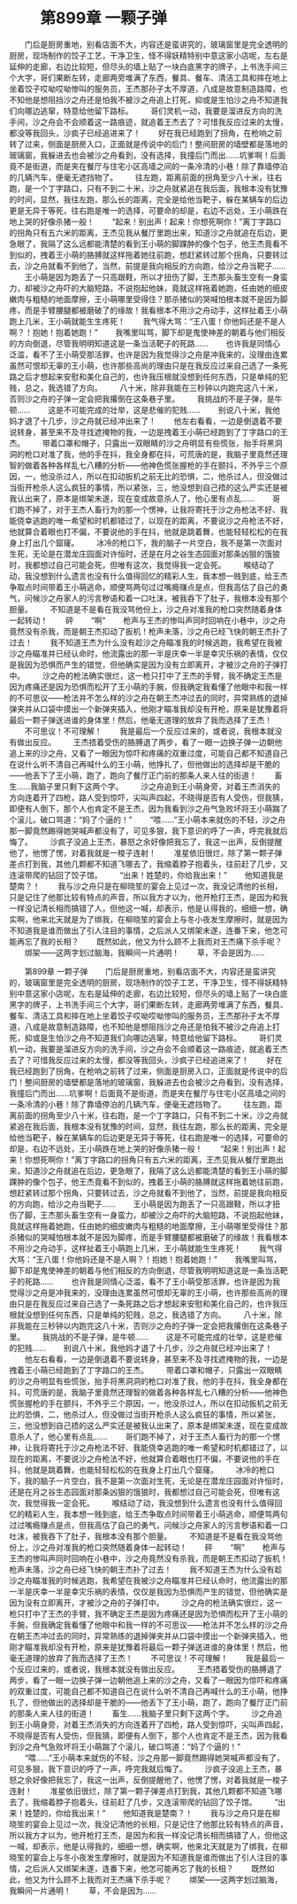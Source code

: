 # 　　第899章 一颗子弹
　　门后是厨房重地，别看店面不大，内容还是蛮讲究的，玻璃窗里是完全透明的厨房，现场制作的饺子工艺，干净卫生，怪不得妖精特别中意这家小店呢，左右是延伸的走廊，右边比较短，但尽头的墙上贴了一块白底黑字的牌子，上书洗手间三个大字，哥们果断左转，走廊两旁堆满了东西，餐具、餐车、清洁工具和摔在地上坐着饺子哎呦哎呦惨叫的服务员，王杰那孙子太不厚道，八成是故意制造路障，也不知他是想阻挡沙之舟还是怕我不被沙之舟追上打死，抑或是生怕沙之舟不知道我们向哪边逃窜，特意给他留下路标。
　　哥们灵机一动，我要是溜进反方向的洗手间，沙之舟会不会顺着这一路痕迹，就追着王杰去了？可惜我反应过来的太慢，都没等我回头，沙疯子已经追进来了！
　　好在我已经跑到了拐角，在枪响之前转了过来，侧面是厨房入口，正面就是传说中的后门！整间厨房的墙壁都是落地的玻璃窗，我躲进去也会被沙之舟看到，没有选择，我撞后门而出……坑爹啊！后面竟不是街道，而是夹在餐厅与住宅小区高墙之间的一条冷清的小巷！除了靠墙停泊的几辆汽车，便毫无遮挡物了。
　　往左跑，距离前面的拐角至少八十米，往右跑，是一个丁字路口，只有不到二十米，沙之舟就紧追在我后面，我根本没有犹豫的时间，显然，我往左跑，那么长的距离，完全是给他当靶子，躲在某辆车的后边更是无异于等死，往右跑是唯一的选择，可要命的却是，右边不远处，王小萌跌在地上哭的好像杀猪一般！
　　“起来！别出声！起来！你想死啊你！”离丁字路口的拐角只有五六米的距离，王杰见我从餐厅里跑出来，知道沙之舟就追在后边，更急眼了，我隔了这么远都能清楚的看到王小萌的脚踝肿的像个包子，他王杰竟看不到似的，拽着王小萌的胳膊就这样拖着她往前跑，想赶紧转过那个拐角，只要转过去，沙之舟就看不到他了，当然，前提是我向相反的方向跑，给沙之舟当靶子……
　　王小萌是因为跑丢了一只高跟鞋，所以才扭伤了脚，王杰那头畜生空有一身蛮力，却被沙之舟吓的大脑短路，不说抱起他妹，竟就这样拖着她跑，任由她的细皮嫩肉与粗糙的地面摩擦，王小萌哪里受得住？那杀猪似的哭喊怕根本就不是因为脚疼，而是手臂腰腿都被磨破了的缘故！我看根本不用沙之舟动手，这样扯着王小萌跑上几米，王小萌就能生生疼死！
　　我气得大骂：“王八蛋！你他妈还是不是人啊？！抱她！抱着她跑！”
　　我嘴里叫骂，脚下却是鬼使神差的朝着与他们相反的方向倒退，尽管我明明知道这是一条当活靶子的死路……
　　也许我是同情心泛滥，看不了王小萌受那活罪，也许是因为我觉得沙之舟是冲我来的，没理由连累虽然可恨却无辜的王小萌，也许那些高尚的理由只是在我反应过来自己选了一条死路之后才想起来安慰和美化自己的，也许我压根就没想到任何东西，只是单纯的犯贱，总之，我选错了方向。
　　八十米，除非我能在三秒钟以内跑完这八十米，否则沙之舟的子弹一定会把我撂倒在这条巷子里。
　　我挑战的不是子弹，是牛顿……
　　这是不可能完成的壮举，这是悲催的犯贱……
　　别说八十米，我他妈才退了十几步，沙之舟就已经冲出来了！
　　他左右看看，一边是倒退着不要说转身，甚至来不及寻找遮掩物的我，一边是拽着王小萌已经跑到了丁字路口的王杰。
　　带着口罩和帽子，只露出一双眼睛的沙之舟明显有些慌张，抬手将黑洞洞的枪口对准了我，他的手在抖，我全身都在抖，可荒唐的是，我脑子里竟然还理智的做着各种各样乱七八糟的分析——他神色慌张握枪的手在颤抖，不外乎三个原因，一，他没杀过人，所以在扣动扳机之前无比的恐惧，二，他杀过人，但没做过当街开枪杀人这么疯狂的事情，所以紧张，三，他没想到自己捂的这么严实还是被我认出来了，原本是绑架未遂，现在变成故意杀人了，他心里有点乱……
　　哥们跑不掉了，对于王杰人畜行为的那一个愣神，让我将寄托于沙之舟枪法不好、我能侥幸逃跑的唯一希望和时机都错过了，以现在的距离，不要说沙之舟枪法不好，他就算合着眼也打不偏，不要说他的手在抖，他就是跳着舞，也能轻轻松松的在我身上打出几个窟窿。
　　冰冷的枪口下，我的脑子一片空白，我不是第一次面对生死，无论是在潜龙庄园面对许恒时，还是在月之谷生态园面对那条凶狠的饿狼时，我都想过自己可能会死，但唯有这次，我觉得我一定会死。
　　喉结动了动，我没想到什么遗言也没有什么值得回忆的精彩人生，我本想一贱到底，给王杰争取点时间带着王小萌逃命，顺便骂两句过过嘴瘾赚点是点，但我高估了自己的勇气，问候沙之舟家人的污言秽语和着一口吐沫，被我吞下了肚子，我根本没有那个胆量。
　　不知道是不是看在我没骂他份上，沙之舟对准我的枪口突然随着身体一起转动！
　　砰
　　“啊”
　　枪声与王杰的惨叫声同时回响在小巷中，沙之舟竟然没有杀我，而是朝王杰扣动了扳机！枪声未落，沙之舟已经飞快的朝王杰扑了过去！
　　我不知道王杰为什么没有趁沙之舟瞄准我的时候逃跑，我希望在我被沙之舟瞄准并已经认命时，他流露出的那一半是庆幸一半是幸灾乐祸的表情，仅仅是我因为恐惧而产生的错觉，但他确实是因为没有立即离开，才被沙之舟的子弹打中。
　　沙之舟的枪法确实很烂，这一枪只打中了王杰的手臂，我不确定王杰是因为疼痛还是因为恐惧而松开了王小萌的手腕，但我确定我看懂了他眼中和我一样的不可思议——枪法并不怎么样的沙之舟在朝王杰冲过去的同时，异常熟练的退掉弹夹并从口袋中摸出一个新弹夹插入，他刚才瞄准我却没有开枪，原来是犹豫着将最后一颗子弹送进谁的身体里！然后，他毫无道理的放弃了我而选择了王杰！
　　不可思议！不可理解！
　　我是最后一个反应过来的，或者说，我根本就没有做出反应。
　　王杰捂着受伤的胳膊退了两步，看了一眼一边换子弹一边朝他追上来的沙之舟，又看了一眼因为惊吓和疼痛的双重过度，可能自己都不知道自己在说什么听不清自己再喊什么的王小萌，他挣扎了，但他做出的选择却是干脆的——他丢下了王小萌，跑了，跑向了餐厅正门前的那条人来人往的街道！
　　畜生……我脑子里只剩下这两个字。
　　沙之舟追到王小萌身旁，对着王杰消失的方向连着开了四枪，路人受到惊吓，尖叫声四起，不晓得是否有人受伤，但我猜，即便有人倒下，那个人也肯定不是王杰，因为我看到沙之舟气急败坏将王小萌踹了个滚儿，破口骂道：“妈了个逼的！”
　　“喂……”王小萌本来就伤的不轻，沙之舟那一脚竟然踢得她哭喊声都没有了，可见多狠，我下意识的呼了一声，呼完我就后悔了。
　　沙疯子没追上王杰，暴怒之余好像把我忘了，我这一出声，反倒提醒他了，他愣了愣，对着我就是一梭子连射！
　　准星依旧很烂，除了第一颗子弹差点打到我，其他几颗都不知道飞哪去了，我缩着脖子抱着头，往前赶了几步，又连滚带爬的钻回了饺子馆。
　　“出来！姓楚的，你给我出来！”
　　他知道我是楚南？！
　　我与沙之舟只是在柳晓笙的宴会上见过一次，我没记清他的长相，只是记住了他那比较有特点的声音，所以我方才以为，他开枪打王杰，是因为和我一样没记清长相而搞错了人，但他这一喊，却表示，他是认得我的，细细一想，确实啊，他来北天就是为了绑我，在柳晓笙的宴会上与冬小夜发生摩擦时，就是因为不知道我是谁而做出了引人注目的事情，之后派人又绑架未遂，连番下来，他怎可能再忘了我的长相？
　　既然如此，他又为什么顾不上我而对王杰痛下杀手呢？
　　绑架——这两字划过脑海，我瞬间一片通明！
　　草，不会是因为……

　　第899章 一颗子弹
　　门后是厨房重地，别看店面不大，内容还是蛮讲究的，玻璃窗里是完全透明的厨房，现场制作的饺子工艺，干净卫生，怪不得妖精特别中意这家小店呢，左右是延伸的走廊，右边比较短，但尽头的墙上贴了一块白底黑字的牌子，上书洗手间三个大字，哥们果断左转，走廊两旁堆满了东西，餐具、餐车、清洁工具和摔在地上坐着饺子哎呦哎呦惨叫的服务员，王杰那孙子太不厚道，八成是故意制造路障，也不知他是想阻挡沙之舟还是怕我不被沙之舟追上打死，抑或是生怕沙之舟不知道我们向哪边逃窜，特意给他留下路标。
　　哥们灵机一动，我要是溜进反方向的洗手间，沙之舟会不会顺着这一路痕迹，就追着王杰去了？可惜我反应过来的太慢，都没等我回头，沙疯子已经追进来了！
　　好在我已经跑到了拐角，在枪响之前转了过来，侧面是厨房入口，正面就是传说中的后门！整间厨房的墙壁都是落地的玻璃窗，我躲进去也会被沙之舟看到，没有选择，我撞后门而出……坑爹啊！后面竟不是街道，而是夹在餐厅与住宅小区高墙之间的一条冷清的小巷！除了靠墙停泊的几辆汽车，便毫无遮挡物了。
　　往左跑，距离前面的拐角至少八十米，往右跑，是一个丁字路口，只有不到二十米，沙之舟就紧追在我后面，我根本没有犹豫的时间，显然，我往左跑，那么长的距离，完全是给他当靶子，躲在某辆车的后边更是无异于等死，往右跑是唯一的选择，可要命的却是，右边不远处，王小萌跌在地上哭的好像杀猪一般！
　　“起来！别出声！起来！你想死啊你！”离丁字路口的拐角只有五六米的距离，王杰见我从餐厅里跑出来，知道沙之舟就追在后边，更急眼了，我隔了这么远都能清楚的看到王小萌的脚踝肿的像个包子，他王杰竟看不到似的，拽着王小萌的胳膊就这样拖着她往前跑，想赶紧转过那个拐角，只要转过去，沙之舟就看不到他了，当然，前提是我向相反的方向跑，给沙之舟当靶子……
　　王小萌是因为跑丢了一只高跟鞋，所以才扭伤了脚，王杰那头畜生空有一身蛮力，却被沙之舟吓的大脑短路，不说抱起他妹，竟就这样拖着她跑，任由她的细皮嫩肉与粗糙的地面摩擦，王小萌哪里受得住？那杀猪似的哭喊怕根本就不是因为脚疼，而是手臂腰腿都被磨破了的缘故！我看根本不用沙之舟动手，这样扯着王小萌跑上几米，王小萌就能生生疼死！
　　我气得大骂：“王八蛋！你他妈还是不是人啊？！抱她！抱着她跑！”
　　我嘴里叫骂，脚下却是鬼使神差的朝着与他们相反的方向倒退，尽管我明明知道这是一条当活靶子的死路……
　　也许我是同情心泛滥，看不了王小萌受那活罪，也许是因为我觉得沙之舟是冲我来的，没理由连累虽然可恨却无辜的王小萌，也许那些高尚的理由只是在我反应过来自己选了一条死路之后才想起来安慰和美化自己的，也许我压根就没想到任何东西，只是单纯的犯贱，总之，我选错了方向。
　　八十米，除非我能在三秒钟以内跑完这八十米，否则沙之舟的子弹一定会把我撂倒在这条巷子里。
　　我挑战的不是子弹，是牛顿……
　　这是不可能完成的壮举，这是悲催的犯贱……
　　别说八十米，我他妈才退了十几步，沙之舟就已经冲出来了！
　　他左右看看，一边是倒退着不要说转身，甚至来不及寻找遮掩物的我，一边是拽着王小萌已经跑到了丁字路口的王杰。
　　带着口罩和帽子，只露出一双眼睛的沙之舟明显有些慌张，抬手将黑洞洞的枪口对准了我，他的手在抖，我全身都在抖，可荒唐的是，我脑子里竟然还理智的做着各种各样乱七八糟的分析——他神色慌张握枪的手在颤抖，不外乎三个原因，一，他没杀过人，所以在扣动扳机之前无比的恐惧，二，他杀过人，但没做过当街开枪杀人这么疯狂的事情，所以紧张，三，他没想到自己捂的这么严实还是被我认出来了，原本是绑架未遂，现在变成故意杀人了，他心里有点乱……
　　哥们跑不掉了，对于王杰人畜行为的那一个愣神，让我将寄托于沙之舟枪法不好、我能侥幸逃跑的唯一希望和时机都错过了，以现在的距离，不要说沙之舟枪法不好，他就算合着眼也打不偏，不要说他的手在抖，他就是跳着舞，也能轻轻松松的在我身上打出几个窟窿。
　　冰冷的枪口下，我的脑子一片空白，我不是第一次面对生死，无论是在潜龙庄园面对许恒时，还是在月之谷生态园面对那条凶狠的饿狼时，我都想过自己可能会死，但唯有这次，我觉得我一定会死。
　　喉结动了动，我没想到什么遗言也没有什么值得回忆的精彩人生，我本想一贱到底，给王杰争取点时间带着王小萌逃命，顺便骂两句过过嘴瘾赚点是点，但我高估了自己的勇气，问候沙之舟家人的污言秽语和着一口吐沫，被我吞下了肚子，我根本没有那个胆量。
　　不知道是不是看在我没骂他份上，沙之舟对准我的枪口突然随着身体一起转动！
　　砰
　　“啊”
　　枪声与王杰的惨叫声同时回响在小巷中，沙之舟竟然没有杀我，而是朝王杰扣动了扳机！枪声未落，沙之舟已经飞快的朝王杰扑了过去！
　　我不知道王杰为什么没有趁沙之舟瞄准我的时候逃跑，我希望在我被沙之舟瞄准并已经认命时，他流露出的那一半是庆幸一半是幸灾乐祸的表情，仅仅是我因为恐惧而产生的错觉，但他确实是因为没有立即离开，才被沙之舟的子弹打中。
　　沙之舟的枪法确实很烂，这一枪只打中了王杰的手臂，我不确定王杰是因为疼痛还是因为恐惧而松开了王小萌的手腕，但我确定我看懂了他眼中和我一样的不可思议——枪法并不怎么样的沙之舟在朝王杰冲过去的同时，异常熟练的退掉弹夹并从口袋中摸出一个新弹夹插入，他刚才瞄准我却没有开枪，原来是犹豫着将最后一颗子弹送进谁的身体里！然后，他毫无道理的放弃了我而选择了王杰！
　　不可思议！不可理解！
　　我是最后一个反应过来的，或者说，我根本就没有做出反应。
　　王杰捂着受伤的胳膊退了两步，看了一眼一边换子弹一边朝他追上来的沙之舟，又看了一眼因为惊吓和疼痛的双重过度，可能自己都不知道自己在说什么听不清自己再喊什么的王小萌，他挣扎了，但他做出的选择却是干脆的——他丢下了王小萌，跑了，跑向了餐厅正门前的那条人来人往的街道！
　　畜生……我脑子里只剩下这两个字。
　　沙之舟追到王小萌身旁，对着王杰消失的方向连着开了四枪，路人受到惊吓，尖叫声四起，不晓得是否有人受伤，但我猜，即便有人倒下，那个人也肯定不是王杰，因为我看到沙之舟气急败坏将王小萌踹了个滚儿，破口骂道：“妈了个逼的！”
　　“喂……”王小萌本来就伤的不轻，沙之舟那一脚竟然踢得她哭喊声都没有了，可见多狠，我下意识的呼了一声，呼完我就后悔了。
　　沙疯子没追上王杰，暴怒之余好像把我忘了，我这一出声，反倒提醒他了，他愣了愣，对着我就是一梭子连射！
　　准星依旧很烂，除了第一颗子弹差点打到我，其他几颗都不知道飞哪去了，我缩着脖子抱着头，往前赶了几步，又连滚带爬的钻回了饺子馆。
　　“出来！姓楚的，你给我出来！”
　　他知道我是楚南？！
　　我与沙之舟只是在柳晓笙的宴会上见过一次，我没记清他的长相，只是记住了他那比较有特点的声音，所以我方才以为，他开枪打王杰，是因为和我一样没记清长相而搞错了人，但他这一喊，却表示，他是认得我的，细细一想，确实啊，他来北天就是为了绑我，在柳晓笙的宴会上与冬小夜发生摩擦时，就是因为不知道我是谁而做出了引人注目的事情，之后派人又绑架未遂，连番下来，他怎可能再忘了我的长相？
　　既然如此，他又为什么顾不上我而对王杰痛下杀手呢？
　　绑架——这两字划过脑海，我瞬间一片通明！
　　草，不会是因为……

